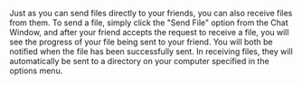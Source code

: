 Just as you can send files directly to your friends, you can also receive files from them. To send a file, simply click the "Send File" option from the Chat Window, and after your friend accepts the request to receive a file, you will see the progress of your file being sent to your friend. You will both be notified when the file has been successfully sent. In receiving files, they will automatically be sent to a directory on your computer specified in the options menu.
